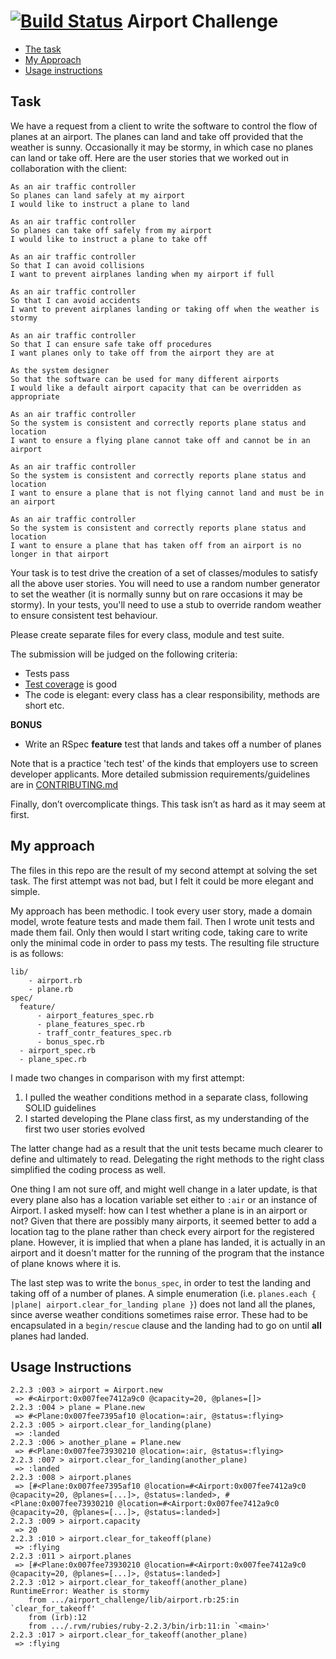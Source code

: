 [![Build Status](https://travis-ci.org/samover/airport_challenge.svg?branch=master)](https://travis-ci.org/samover/airport_challenge)  Airport Challenge
=================
* [The task](#task)
* [My Approach](#my-approach)
* [Usage instructions](#usage-instructions)

Task
-----

We have a request from a client to write the software to control the flow of planes at an airport. The planes can land and take off provided that the weather is sunny. Occasionally it may be stormy, in which case no planes can land or take off.  Here are the user stories that we worked out in collaboration with the client:

```
As an air traffic controller
So planes can land safely at my airport
I would like to instruct a plane to land

As an air traffic controller
So planes can take off safely from my airport
I would like to instruct a plane to take off

As an air traffic controller
So that I can avoid collisions
I want to prevent airplanes landing when my airport if full

As an air traffic controller
So that I can avoid accidents
I want to prevent airplanes landing or taking off when the weather is stormy

As an air traffic controller
So that I can ensure safe take off procedures
I want planes only to take off from the airport they are at

As the system designer
So that the software can be used for many different airports
I would like a default airport capacity that can be overridden as appropriate

As an air traffic controller
So the system is consistent and correctly reports plane status and location
I want to ensure a flying plane cannot take off and cannot be in an airport

As an air traffic controller
So the system is consistent and correctly reports plane status and location
I want to ensure a plane that is not flying cannot land and must be in an airport

As an air traffic controller
So the system is consistent and correctly reports plane status and location
I want to ensure a plane that has taken off from an airport is no longer in that airport
```

Your task is to test drive the creation of a set of classes/modules to satisfy all the above user stories. You will need to use a random number generator to set the weather (it is normally sunny but on rare occasions it may be stormy). In your tests, you'll need to use a stub to override random weather to ensure consistent test behaviour.

Please create separate files for every class, module and test suite.

The submission will be judged on the following criteria:

* Tests pass
* [Test coverage](https://github.com/makersacademy/course/blob/master/pills/test_coverage.md) is good
* The code is elegant: every class has a clear responsibility, methods are short etc.

**BONUS**

* Write an RSpec **feature** test that lands and takes off a number of planes

Note that is a practice 'tech test' of the kinds that employers use to screen developer applicants.  More detailed submission requirements/guidelines are in [CONTRIBUTING.md](CONTRIBUTING.md)

Finally, don’t overcomplicate things. This task isn’t as hard as it may seem at first.

My approach
--------
The files in this repo are the result of my second attempt at solving the set task. The first attempt was not bad, but I felt it could be more elegant and simple.

My approach has been methodic. I took every user story, made a domain model, wrote feature tests and made them fail. Then I wrote unit tests and made them fail. Only then would I start writing code, taking care to write only the minimal code in order to pass my tests. The resulting file structure is as follows:
```
lib/
    - airport.rb
    - plane.rb
spec/
  feature/
      - airport_features_spec.rb
      - plane_features_spec.rb
      - traff_contr_features_spec.rb
      - bonus_spec.rb
  - airport_spec.rb
  - plane_spec.rb
```

I made two changes in comparison with my first attempt:
  1. I pulled the weather conditions method in a separate class, following SOLID guidelines
  2. I started developing the Plane class first, as my understanding of the first two user stories evolved

The latter change had as a result that the unit tests became much clearer to define and ultimately to read. Delegating the right methods to the right class simplified the coding process as well.

One thing I am not sure off, and might well change in a later update, is that every plane also has a location variable set either to `:air` or an instance of Airport. I asked myself: how can I test whether a plane is in an airport or not? Given that there are possibly many airports, it seemed better to add a location tag to the plane rather than check every airport for the registered plane. However, it is implied that when a plane has landed, it is actually in an airport and it doesn't matter for the running of the program that the instance of plane knows where it is.

The last step was to write the `bonus_spec`, in order to test the landing and taking off of a number of planes. A simple enumeration (i.e. `planes.each { |plane| airport.clear_for_landing plane }`) does not land all the planes, since averse weather conditions sometimes raise error. These had to be encapsulated in a `begin/rescue` clause and the landing had to go on until **all** planes had landed.

Usage Instructions
------------------
```
2.2.3 :003 > airport = Airport.new
 => #<Airport:0x007fee7412a9c0 @capacity=20, @planes=[]>
2.2.3 :004 > plane = Plane.new
 => #<Plane:0x007fee7395af10 @location=:air, @status=:flying>
2.2.3 :005 > airport.clear_for_landing(plane)
 => :landed
2.2.3 :006 > another_plane = Plane.new
 => #<Plane:0x007fee73930210 @location=:air, @status=:flying>
2.2.3 :007 > airport.clear_for_landing(another_plane)
 => :landed
2.2.3 :008 > airport.planes
 => [#<Plane:0x007fee7395af10 @location=#<Airport:0x007fee7412a9c0 @capacity=20, @planes=[...]>, @status=:landed>, #<Plane:0x007fee73930210 @location=#<Airport:0x007fee7412a9c0 @capacity=20, @planes=[...]>, @status=:landed>]
2.2.3 :009 > airport.capacity
 => 20
2.2.3 :010 > airport.clear_for_takeoff(plane)
 => :flying
2.2.3 :011 > airport.planes
 => [#<Plane:0x007fee73930210 @location=#<Airport:0x007fee7412a9c0 @capacity=20, @planes=[...]>, @status=:landed>]
2.2.3 :012 > airport.clear_for_takeoff(another_plane)
RuntimeError: Weather is stormy
	from .../airport_challenge/lib/airport.rb:25:in `clear_for_takeoff'
	from (irb):12
	from .../.rvm/rubies/ruby-2.2.3/bin/irb:11:in `<main>'
2.2.3 :017 > airport.clear_for_takeoff(another_plane)
 => :flying
 ```
